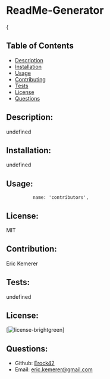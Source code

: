 # ReadMe-Generator

  {

  ## Table of Contents 
  - [Description](#description)
  - [Installation](#installation)
  - [Usage](#usage)
  - [Contributing](#contributing)
  - [Tests](#tests)
  - [License](#license)
  - [Questions](#questions)

  ## Description:

  undefined

  ## Installation:

  undefined

  ## Usage:

              name: 'contributors',

  ## License:

  MIT

  ## Contribution:

  Eric Kemerer

  ## Tests:

  undefined

  ## License:

  [![license](https://img.shields.io/badge/license-MIT.svg)-brightgreen]

  ## Questions:

  - Github: [Erock42](https://github.com/Erock42)
  - Email: eric.kemerer@gmail.com 